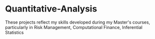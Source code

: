 # Quantitative-Analysis
These projects reflect my skills developed during my Master's courses, particularly in Risk Management, Computational Finance, Inferential Statistics

